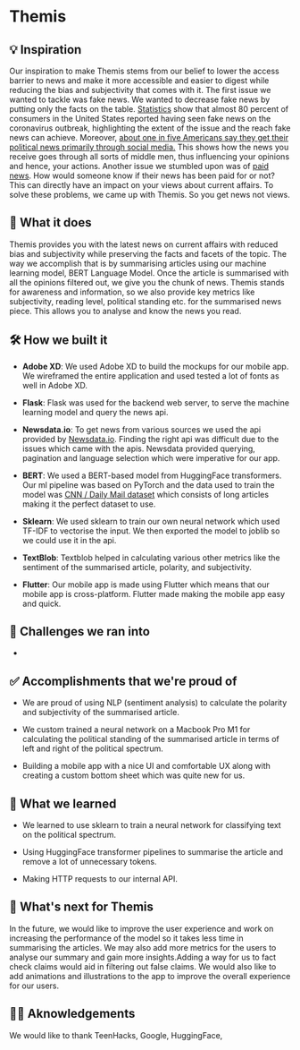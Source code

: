 # Themis 

## 💡 Inspiration
Our inspiration to make Themis stems from our belief to lower the access barrier to news and make it more accessible and easier to digest while reducing the bias and subjectivity that comes with it. The first issue we wanted to tackle was fake news. We wanted to decrease fake news by putting only the facts on the table. [Statistics](https://www.statista.com/topics/3251/fake-news/) show that almost 80 percent of consumers in the United States reported having seen fake news on the coronavirus outbreak, highlighting the extent of the issue and the reach fake news can achieve. Moreover, [about one in five Americans say they get their political news primarily through social media.](https://www.journalism.org/2020/07/30/americans-who-mainly-get-their-news-on-social-media-are-less-engaged-less-knowledgeable/) This shows how the news you receive goes through all sorts of middle men, thus influencing your opinions and hence, your actions. Another issue we stumbled upon was of [paid news](https://en.wikipedia.org/wiki/Paid_news_in_India). How would someone know if their news has been paid for or not? This can directly have an impact on your views about current affairs. To solve these problems, we came up with Themis. So you get news not views.

## 📱 What it does
Themis provides you with the latest news on current affairs with reduced bias and subjectivity while preserving the facts and facets of the topic. The way we accomplish that is by summarising articles using our machine learning model, BERT Language Model. Once the article is summarised with all the opinions filtered out, we give you the chunk of news. Themis stands for awareness and information, so we also provide key metrics like subjectivity, reading level, political standing etc. for the summarised news piece. This allows you to analyse and know the news you read.

## 🛠 How we built it

- **Adobe XD**: We used Adobe XD to build the mockups for our mobile app. We wireframed the entire application and used tested a lot of fonts as well in Adobe XD.

- **Flask**: Flask was used for the backend web server, to serve the machine learning model and query the news api.

- **Newsdata.io**: To get news from various sources we used the api provided by [Newsdata.io](https://newsdata.io/). Finding the right api was difficult due to the issues which came with the apis. Newsdata provided querying, pagination and language selection which were imperative for our app.

- **BERT**: We used a BERT-based model from HuggingFace transformers. Our ml pipeline was based on PyTorch and the data used to train the model was [CNN / Daily Mail dataset](https://huggingface.co/datasets/cnn_dailymail) which consists of long articles making it the perfect dataset to use.

- **Sklearn**: We used sklearn to train our own neural network which used TF-IDF to vectorise the input. We then exported the model to joblib so we could use it in the api.

- **TextBlob**: Textblob helped in calculating various other metrics like the sentiment of the summarised article, polarity, and subjectivity.

- **Flutter**: Our mobile app is made using Flutter which means that our mobile app is cross-platform. Flutter made making the mobile app easy and quick.

## 🛑 Challenges we ran into
- 
## ✅ Accomplishments that we're proud of

- We are proud of using NLP (sentiment analysis) to calculate the polarity and subjectivity of the summarised article.

- We custom trained a neural network on a Macbook Pro M1 for calculating the political standing of the summarised article in terms of left and right of the political spectrum.

- Building a mobile app with a nice UI and comfortable UX along with creating a custom bottom sheet which was quite new for us.

## 📖 What we learned

- We learned to use sklearn to train a neural network for classifying text on the political spectrum.

- Using HuggingFace transformer pipelines to summarise the article and remove a lot of unnecessary tokens.

- Making HTTP requests to our internal API.

## 🤔 What's next for Themis
In the future, we would like to improve the user experience and work on increasing the performance of the model so it takes less time in summarising the articles. We may also add more metrics for the users to analyse our summary and gain more insights.Adding a way for us to fact check claims would aid in filtering out false claims. We would also like to add animations and illustrations to the app to improve the overall experience for our users.

## 🙇‍♂️ Aknowledgements
We would like to thank TeenHacks, Google, HuggingFace, 
